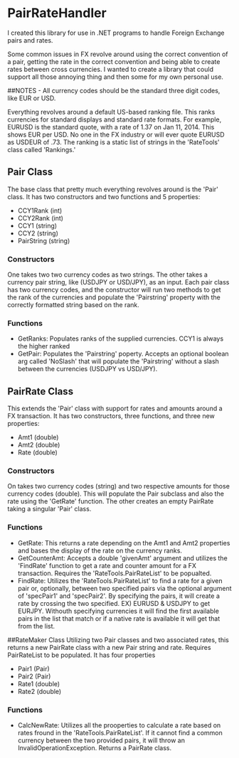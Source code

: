 PairRateHandler
===============

I created this library for use in .NET programs to handle Foreign Exchange pairs and rates.

Some common issues in FX revolve around using the correct convention of a pair, getting the rate in the correct convention
and being able to create rates between cross currencies.  I wanted to create a library that could support all those annoying thing
and then some for my own personal use.  

##NOTES - All currency codes should be the standard three digit codes, like EUR or USD.  

Everything revolves around a 
default US-based ranking file.  This ranks currencies for standard displays and standard rate formats.  For example,
EURUSD is the standard quote, with a rate of 1.37 on Jan 11, 2014.  This shows EUR per USD.  No one in the FX industry or 
will ever quote EURUSD as USDEUR of .73.  The ranking is a static list of strings in the 'RateTools' class called 'Rankings.'

## Pair Class
The base class that pretty much everything revolves around is the 'Pair' class.  It has 
two constructors and two functions and 5 properties:
- CCY1Rank (int)
- CCY2Rank (int)
- CCY1 (string)
- CCY2 (string)
- PairString (string)

### Constructors
One takes two two currency codes as two strings. 
The other takes a currency pair string, like (USDJPY or USD/JPY), as an input.  Each pair class has two currency codes, and 
the constructor will run two methods to get the rank of the currencies and populate the 'Pairstring' property with the 
correctly formatted string based on the rank.

### Functions
- GetRanks: Populates ranks of the supplied currencies.  CCY1 is always the higher ranked
- GetPair: Populates the 'Pairstring' poperty.  Accepts an optional boolean arg called 'NoSlash' that will populate the 'Pairstring' without a slash between the currencies (USDJPY vs USD/JPY).


## PairRate Class
This extends the 'Pair' class with support for rates and amounts around a FX transaction.  It has two constructors, three functions, and three new properties:
- Amt1 (double)
- Amt2 (double)
- Rate (double)

### Constructors
On takes two currency codes (string) and two respective amounts for those currency codes (double).  This will populate the Pair subclass and also the rate using the 'GetRate' function.  The other creates an empty PairRate taking a singular 'Pair' class.

### Functions
- GetRate: This returns a rate depending on the Amt1 and Amt2 properties and bases the display of the rate on the currency ranks.
- GetCounterAmt: Accepts a double 'givenAmt' argument and utilizes the 'FindRate' function to get a rate and counter amount for a FX transaction.  Requires the 'RateTools.PairRateList' to be popualted.
- FindRate:  Utilizes the 'RateTools.PairRateList' to find a rate for a given pair or, optionally, between two specified pairs via the optional argument of 'specPair1' and 'specPair2'.  By specifying the pairs, it will create a rate by crossing the two specified.  EX) EURUSD & USDJPY to get EURJPY.  Withouth specifying currencies it will find the first available pairs in the list that match or if a native rate is available it will get that from the list.  


##RateMaker Class
Utilizing two Pair classes and two associated rates, this returns a new PairRate class with a new Pair string and rate.  Requires PairRateList to be populated. It has four properties
- Pair1 (Pair)
- Pair2 (Pair)
- Rate1 (double)
- Rate2 (double)

### Functions
- CalcNewRate:  Utilizes all the prooperties to calculate a rate based on rates fround in the 'RateTools.PairRateList'.  If it cannot find a common currency between the two provided pairs, it will throw an InvalidOperationException.  Returns a PairRate class. 
